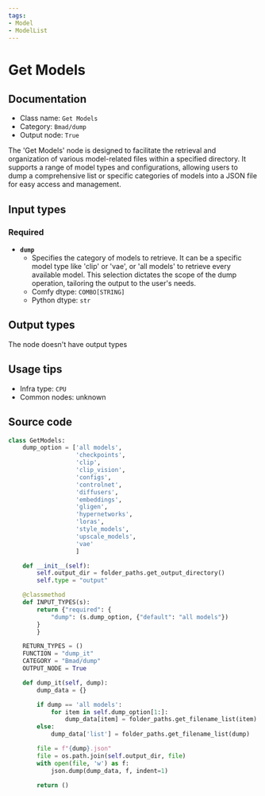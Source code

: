 ```yaml
---
tags:
- Model
- ModelList
---
```


# Get Models
## Documentation
- Class name: `Get Models`
- Category: `Bmad/dump`
- Output node: `True`

The 'Get Models' node is designed to facilitate the retrieval and organization of various model-related files within a specified directory. It supports a range of model types and configurations, allowing users to dump a comprehensive list or specific categories of models into a JSON file for easy access and management.
## Input types
### Required
- **`dump`**
    - Specifies the category of models to retrieve. It can be a specific model type like 'clip' or 'vae', or 'all models' to retrieve every available model. This selection dictates the scope of the dump operation, tailoring the output to the user's needs.
    - Comfy dtype: `COMBO[STRING]`
    - Python dtype: `str`
## Output types
The node doesn't have output types
## Usage tips
- Infra type: `CPU`
- Common nodes: unknown


## Source code
```python
class GetModels:
    dump_option = ['all models',
                   'checkpoints',
                   'clip',
                   'clip_vision',
                   'configs',
                   'controlnet',
                   'diffusers',
                   'embeddings',
                   'gligen',
                   'hypernetworks',
                   'loras',
                   'style_models',
                   'upscale_models',
                   'vae'
                   ]

    def __init__(self):
        self.output_dir = folder_paths.get_output_directory()
        self.type = "output"

    @classmethod
    def INPUT_TYPES(s):
        return {"required": {
            "dump": (s.dump_option, {"default": "all models"})
        }
        }

    RETURN_TYPES = ()
    FUNCTION = "dump_it"
    CATEGORY = "Bmad/dump"
    OUTPUT_NODE = True

    def dump_it(self, dump):
        dump_data = {}

        if dump == 'all models':
            for item in self.dump_option[1:]:
                dump_data[item] = folder_paths.get_filename_list(item)
        else:
            dump_data['list'] = folder_paths.get_filename_list(dump)

        file = f"{dump}.json"
        file = os.path.join(self.output_dir, file)
        with open(file, 'w') as f:
            json.dump(dump_data, f, indent=1)

        return ()

```
